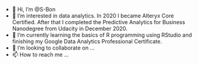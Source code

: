 - 👋 Hi, I’m @S-Bon
- 👀 I’m interested in data analytics. In 2020 I became Alteryx Core Certified. After that I completed the Predictive Analytics for Business Nanodegree from Udacity in December 2020. 
- 🌱 I’m currently learning the basics of R programming using RStudio and finishing my Google Data Analytics Professional Certificate.
- 💞️ I’m looking to collaborate on ...
- 📫 How to reach me ...

<!---
S-Bon/S-Bon is a ✨ special ✨ repository because its `README.md` (this file) appears on your GitHub profile.
You can click the Preview link to take a look at your changes.
--->
